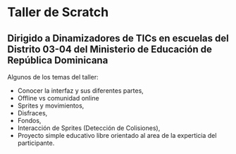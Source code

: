 # Taller de Scratch
## Dirigido a Dinamizadores de TICs en escuelas del Distrito 03-04 del Ministerio de Educación de República Dominicana 
Algunos de los temas del taller:
* Conocer la interfaz y sus diferentes partes,
* Offline vs comunidad online
* Sprites y movimientos,
* Disfraces,
* Fondos,
* Interacción de Sprites (Detección de Colisiones),
* Proyecto simple educativo libre orientado al area de la experticia del participante.
